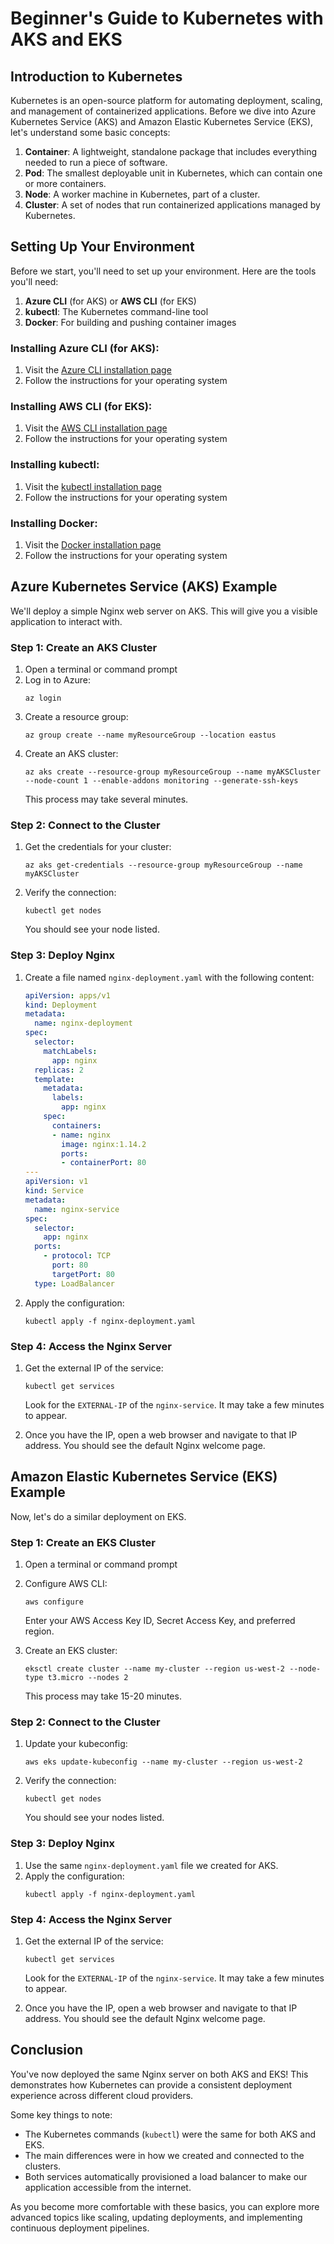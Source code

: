 # Beginner's Guide to Kubernetes with AKS and EKS

## Introduction to Kubernetes

Kubernetes is an open-source platform for automating deployment, scaling, and management of containerized applications. Before we dive into Azure Kubernetes Service (AKS) and Amazon Elastic Kubernetes Service (EKS), let's understand some basic concepts:

1. **Container**: A lightweight, standalone package that includes everything needed to run a piece of software.
2. **Pod**: The smallest deployable unit in Kubernetes, which can contain one or more containers.
3. **Node**: A worker machine in Kubernetes, part of a cluster.
4. **Cluster**: A set of nodes that run containerized applications managed by Kubernetes.

## Setting Up Your Environment

Before we start, you'll need to set up your environment. Here are the tools you'll need:

1. **Azure CLI** (for AKS) or **AWS CLI** (for EKS)
2. **kubectl**: The Kubernetes command-line tool
3. **Docker**: For building and pushing container images

### Installing Azure CLI (for AKS):

1. Visit the [Azure CLI installation page](https://docs.microsoft.com/en-us/cli/azure/install-azure-cli)
2. Follow the instructions for your operating system

### Installing AWS CLI (for EKS):

1. Visit the [AWS CLI installation page](https://aws.amazon.com/cli/)
2. Follow the instructions for your operating system

### Installing kubectl:

1. Visit the [kubectl installation page](https://kubernetes.io/docs/tasks/tools/)
2. Follow the instructions for your operating system

### Installing Docker:

1. Visit the [Docker installation page](https://docs.docker.com/get-docker/)
2. Follow the instructions for your operating system

## Azure Kubernetes Service (AKS) Example

We'll deploy a simple Nginx web server on AKS. This will give you a visible application to interact with.

### Step 1: Create an AKS Cluster

1. Open a terminal or command prompt
2. Log in to Azure:
   ```
   az login
   ```
3. Create a resource group:
   ```
   az group create --name myResourceGroup --location eastus
   ```
4. Create an AKS cluster:
   ```
   az aks create --resource-group myResourceGroup --name myAKSCluster --node-count 1 --enable-addons monitoring --generate-ssh-keys
   ```
   This process may take several minutes.

### Step 2: Connect to the Cluster

1. Get the credentials for your cluster:
   ```
   az aks get-credentials --resource-group myResourceGroup --name myAKSCluster
   ```
2. Verify the connection:
   ```
   kubectl get nodes
   ```
   You should see your node listed.

### Step 3: Deploy Nginx

1. Create a file named `nginx-deployment.yaml` with the following content:
   ```yaml
   apiVersion: apps/v1
   kind: Deployment
   metadata:
     name: nginx-deployment
   spec:
     selector:
       matchLabels:
         app: nginx
     replicas: 2
     template:
       metadata:
         labels:
           app: nginx
       spec:
         containers:
         - name: nginx
           image: nginx:1.14.2
           ports:
           - containerPort: 80
   ---
   apiVersion: v1
   kind: Service
   metadata:
     name: nginx-service
   spec:
     selector:
       app: nginx
     ports:
       - protocol: TCP
         port: 80
         targetPort: 80
     type: LoadBalancer
   ```
2. Apply the configuration:
   ```
   kubectl apply -f nginx-deployment.yaml
   ```

### Step 4: Access the Nginx Server

1. Get the external IP of the service:
   ```
   kubectl get services
   ```
   Look for the `EXTERNAL-IP` of the `nginx-service`. It may take a few minutes to appear.

2. Once you have the IP, open a web browser and navigate to that IP address. You should see the default Nginx welcome page.

## Amazon Elastic Kubernetes Service (EKS) Example

Now, let's do a similar deployment on EKS.

### Step 1: Create an EKS Cluster

1. Open a terminal or command prompt
2. Configure AWS CLI:
   ```
   aws configure
   ```
   Enter your AWS Access Key ID, Secret Access Key, and preferred region.

3. Create an EKS cluster:
   ```
   eksctl create cluster --name my-cluster --region us-west-2 --node-type t3.micro --nodes 2
   ```
   This process may take 15-20 minutes.

### Step 2: Connect to the Cluster

1. Update your kubeconfig:
   ```
   aws eks update-kubeconfig --name my-cluster --region us-west-2
   ```
2. Verify the connection:
   ```
   kubectl get nodes
   ```
   You should see your nodes listed.

### Step 3: Deploy Nginx

1. Use the same `nginx-deployment.yaml` file we created for AKS.
2. Apply the configuration:
   ```
   kubectl apply -f nginx-deployment.yaml
   ```

### Step 4: Access the Nginx Server

1. Get the external IP of the service:
   ```
   kubectl get services
   ```
   Look for the `EXTERNAL-IP` of the `nginx-service`. It may take a few minutes to appear.

2. Once you have the IP, open a web browser and navigate to that IP address. You should see the default Nginx welcome page.

## Conclusion

You've now deployed the same Nginx server on both AKS and EKS! This demonstrates how Kubernetes can provide a consistent deployment experience across different cloud providers.

Some key things to note:
- The Kubernetes commands (`kubectl`) were the same for both AKS and EKS.
- The main differences were in how we created and connected to the clusters.
- Both services automatically provisioned a load balancer to make our application accessible from the internet.

As you become more comfortable with these basics, you can explore more advanced topics like scaling, updating deployments, and implementing continuous deployment pipelines.
